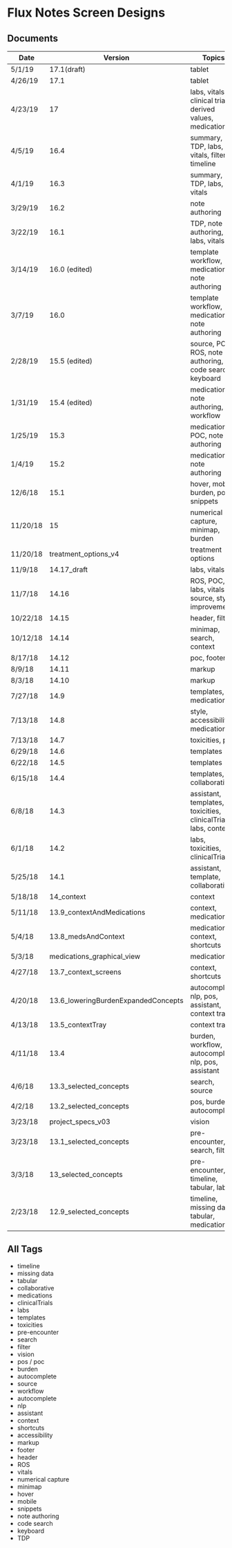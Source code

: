 # Flux Notes Screen Designs #



## Documents ##
| Date | Version | Topics |
| --- | --- | --- |
| 5/1/19 | 17.1(draft) | tablet
| 4/26/19 | 17.1 | tablet
| 4/23/19 | 17 | labs, vitals, clinical trials, derived values, medications
| 4/5/19 | 16.4 | summary, TDP, labs, vitals, filter, timeline
| 4/1/19 | 16.3 | summary, TDP, labs, vitals
| 3/29/19 | 16.2 | note authoring
| 3/22/19 | 16.1 | TDP, note authoring, labs, vitals
| 3/14/19 | 16.0 (edited) | template workflow, medications, note authoring
| 3/7/19 | 16.0 | template workflow, medications, note authoring
| 2/28/19 | 15.5 (edited) | source, POC, ROS, note authoring, code search, keyboard
| 1/31/19 | 15.4 (edited) | medications, note authoring, workflow
| 1/25/19 | 15.3 | medications, POC, note authoring
| 1/4/19 | 15.2 | medications, note authoring
| 12/6/18 | 15.1 | hover, mobile, burden, poc, snippets
| 11/20/18 | 15 | numerical capture, minimap, burden
| 11/20/18 | treatment_options_v4 | treatment options
| 11/9/18 | 14.17_draft | labs, vitals
| 11/7/18 | 14.16 | ROS, POC, labs, vitals, source, style improvements
| 10/22/18 | 14.15 | header, filter
| 10/12/18 | 14.14 | minimap, search, context
| 8/17/18 | 14.12 | poc, footer
| 8/9/18 | 14.11 | markup
| 8/3/18 | 14.10 | markup
| 7/27/18 | 14.9 | templates, medications
| 7/13/18 | 14.8 | style, accessibility, medications
| 7/13/18 | 14.7 | toxicities, pos
| 6/29/18 | 14.6 | templates
| 6/22/18 | 14.5 | templates
| 6/15/18 | 14.4 | templates, collaborative
| 6/8/18 | 14.3 | assistant, templates, toxicities, clinicalTrials, labs, context
| 6/1/18 | 14.2 | labs, toxicities, clinicalTrials
| 5/25/18 | 14.1 | assistant, template, collaborative
| 5/18/18 | 14_context | context
| 5/11/18 | 13.9_contextAndMedications | context, medications
| 5/4/18 | 13.8_medsAndContext | medications, context, shortcuts
| 5/3/18 | medications_graphical_view | medications
| 4/27/18 | 13.7_context_screens | context, shortcuts
| 4/20/18 | 13.6_loweringBurdenExpandedConcepts | autocomplete, nlp, pos, assistant, context tray
| 4/13/18 | 13.5_contextTray | context tray
| 4/11/18 | 13.4 | burden, workflow, autocomplete, nlp, pos, assistant
| 4/6/18 | 13.3_selected_concepts | search, source
| 4/2/18 | 13.2_selected_concepts | pos, burden, autocomplete
| 3/23/18 | project_specs_v03 | vision
| 3/23/18 | 13.1_selected_concepts | pre-encounter, search, filter
| 3/3/18 | 13_selected_concepts | pre-encounter, timeline, tabular, labs
| 2/23/18 | 12.9_selected_concepts | timeline, missing data, tabular, medications

## All Tags ##
- timeline
- missing data
- tabular
- collaborative
- medications
- clinicalTrials
- labs
- templates
- toxicities
- pre-encounter
- search
- filter
- vision
- pos / poc
- burden
- autocomplete
- source
- workflow
- autocomplete
- nlp
- assistant
- context
- shortcuts
- accessibility
- markup
- footer
- header
- ROS
- vitals
- numerical capture
- minimap
- hover
- mobile
- snippets
- note authoring
- code search
- keyboard
- TDP
